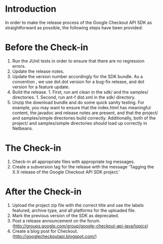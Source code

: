 # Introduction #

In order to make the release process of the Google Checkout API SDK as straightforward as possible, the following steps have been provided:

# Before the Check-in #
  1. Run the JUnit tests in order to ensure that there are no regression errors.
  1. Update the release notes.
  1. Update the version number accordingly for the SDK bundle. As a convention , we use dot.dot version for a bug-fix release, and dot version for a feature update.
  1. Build the release.
    1. First, run ant clean in the sdk/ and the samples/ directories.
    1. Second, run ant-f dist.xml in the sdk/ directory.
  1. Unzip the download bundle and do some quick sanity testing.  For example, you may want to ensure that the index.html has meaningful content, the javadoc and release notes are present, and that the project/ and samples/simple directories build correctly.  Additionally, both of the project/ and samples/simple directories should load up correctly in Netbeans.

# The Check-in #
  1. Check-in all appropriate files with appropriate log messages.
  1. Create a subversion tag for the release with the message 'Tagging the X.X release of the Google Checkout API SDK project.'

# After the Check-in #
  1. Upload the project zip file with the correct title and use the labels featured, archive type, and all platforms for the uploaded file.
  1. Mark the previous version of the SDK as deprecated.
  1. Post a release announcement on the forum. (http://groups.google.com/group/google-checkout-api-java/topics)
  1. Create a blog post for Checkout. (http://googlecheckoutapi.blogspot.com/)